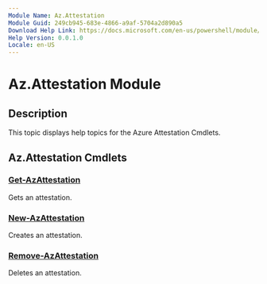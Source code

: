 ```yaml
---
Module Name: Az.Attestation
Module Guid: 249cb945-683e-4866-a9af-5704a2d890a5
Download Help Link: https://docs.microsoft.com/en-us/powershell/module/az.attestation
Help Version: 0.0.1.0
Locale: en-US
---
```


# Az.Attestation Module
## Description
This topic displays help topics for the Azure Attestation Cmdlets.

## Az.Attestation Cmdlets
### [Get-AzAttestation](Get-AzAttestation.md)
Gets an attestation.

### [New-AzAttestation](New-AzAttestation.md)
Creates an attestation.

### [Remove-AzAttestation](Remove-AzAttestation.md)
Deletes an attestation.

